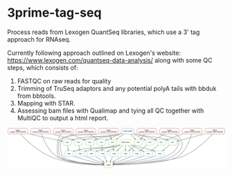 # 3prime-tag-seq


Process reads from Lexogen QuantSeq libraries, which use a 3' tag approach for RNAseq.

Currently following approach outlined on Lexogen's website: https://www.lexogen.com/quantseq-data-analysis/
along with some QC steps, which consists of:
1. FASTQC on raw reads for quality
2. Trimming of TruSeq adaptors and any potential polyA tails with bbduk from bbtools.
3. Mapping with STAR.
4. Assessing bam files with Qualimap and tying all QC together with MultiQC to output a html report. 


![DAG](https://github.com/JamieCFreeman/3prime-tag-seq/blob/main/3prime-tag-seg.svg)

